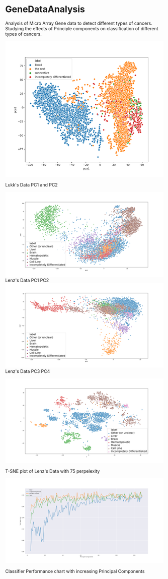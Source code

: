 # GeneDataAnalysis

Analysis of Micro Array Gene data to detect different types of cancers. Studying the effects of Principle components on classification of different types of cancers. 

![](plots/lukkpc12.png)

Lukk's Data PC1 and PC2

![](plots/pc12.png)
Lenz's Data PC1 PC2
![](plots/pc34.png)
Lenz's Data PC3 PC4


![](plots/tsne75.png)

T-SNE plot of Lenz's Data with 75 perpelexity 

![](plots/classifier_test.png)

Classifier Performance chart with increasing Principal Components



 

